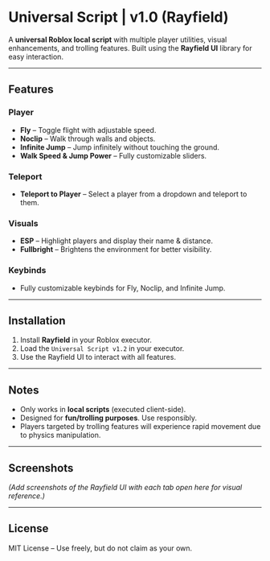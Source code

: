 # Universal Script | v1.0 (Rayfield)

A **universal Roblox local script** with multiple player utilities, visual enhancements, and trolling features. Built using the **Rayfield UI** library for easy interaction.

---

## Features

### Player
- **Fly** – Toggle flight with adjustable speed.
- **Noclip** – Walk through walls and objects.
- **Infinite Jump** – Jump infinitely without touching the ground.
- **Walk Speed & Jump Power** – Fully customizable sliders.

### Teleport
- **Teleport to Player** – Select a player from a dropdown and teleport to them.

### Visuals
- **ESP** – Highlight players and display their name & distance.
- **Fullbright** – Brightens the environment for better visibility.

### Keybinds
- Fully customizable keybinds for Fly, Noclip, and Infinite Jump.

---

## Installation

1. Install **Rayfield** in your Roblox executor.
2. Load the `Universal Script v1.2` in your executor.
3. Use the Rayfield UI to interact with all features.

---

## Notes
- Only works in **local scripts** (executed client-side).
- Designed for **fun/trolling purposes**. Use responsibly.
- Players targeted by trolling features will experience rapid movement due to physics manipulation.

---

## Screenshots
*(Add screenshots of the Rayfield UI with each tab open here for visual reference.)*

---

## License
MIT License – Use freely, but do not claim as your own.
